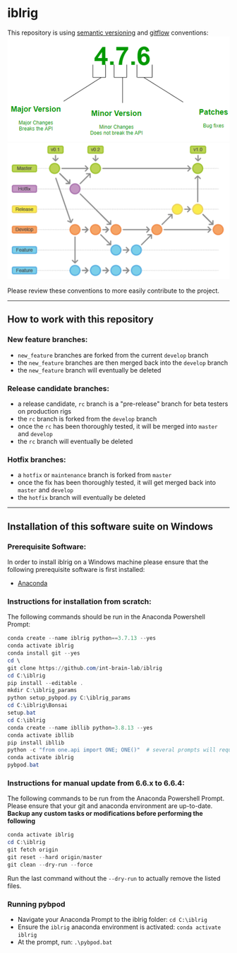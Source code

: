 # iblrig

This repository is using [semantic versioning](https://semver.org/) and [gitflow](https://www.atlassian.com/git/tutorials/comparing-workflows/gitflow-workflow) conventions:
![](README_semver.png)
![](README_gitflow_workflow.png)

Please review these conventions to more easily contribute to the project.

---
## How to work with this repository
### New feature branches:
- `new_feature` branches are forked from the current `develop` branch
- the `new_feature` branches are then merged back into the `develop` branch
- the `new_feature` branch will eventually be deleted

### Release candidate branches:
- a release candidate, `rc` branch is a "pre-release" branch for beta testers on production rigs
- the `rc` branch is forked from the `develop` branch
- once the `rc` has been thoroughly tested, it will be merged into `master` and `develop`
- the `rc` branch will eventually be deleted

### Hotfix branches:
- a `hotfix` or `maintenance` branch is forked from `master`
- once the fix has been thoroughly tested, it will get merged back into `master` and `develop`
- the `hotfix` branch will eventually be deleted

---
## Installation of this software suite on Windows
### Prerequisite Software:
In order to install iblrig on a Windows machine please ensure that the following prerequisite software is first installed:
- [Anaconda](https://anaconda.com)

### Instructions for installation from scratch:
The following commands should be run in the Anaconda Powershell Prompt:
```powershell
conda create --name iblrig python==3.7.13 --yes
conda activate iblrig
conda install git --yes
cd \
git clone https://github.com/int-brain-lab/iblrig
cd C:\iblrig
pip install --editable .
mkdir C:\iblrig_params
python setup_pybpod.py C:\iblrig_params
cd C:\iblrig\Bonsai
setup.bat
cd C:\iblrig
conda create --name ibllib python=3.8.13 --yes
conda activate ibllib
pip install ibllib
python -c "from one.api import ONE; ONE()"  # several prompts will require interaction to configure ONE
conda activate iblrig
pybpod.bat
```

### Instructions for manual update from 6.6.x to 6.6.4:
The following commands to be run from the Anaconda Powershell Prompt. Please ensure that your git and anaconda environment are 
up-to-date. **Backup any custom tasks or modifications before performing the following**
```powershell
conda activate iblrig
cd C:\iblrig
git fetch origin
git reset --hard origin/master
git clean --dry-run --force
```
Run the last command without the `--dry-run` to actually remove the listed files.

### Running pybpod
- Navigate your Anaconda Prompt to the iblrig folder: `cd C:\iblrig`
- Ensure the `iblrig` anaconda environment is activated: `conda activate iblrig`
- At the prompt, run: `.\pybpod.bat`
